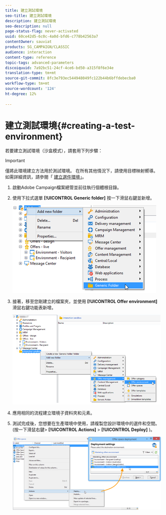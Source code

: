 ```yaml
---
title: 建立測試環境
seo-title: 建立測試環境
description: 建立測試環境
seo-description: null
page-status-flag: never-activated
uuid: 60ce42d5-6c0c-4a0d-bfd6-c778b42563a7
contentOwner: sauviat
products: SG_CAMPAIGN/CLASSIC
audience: interaction
content-type: reference
topic-tags: advanced-parameters
discoiquuid: 7a92bc51-24cf-4ce6-bd50-a315f8f6e34e
translation-type: tm+mt
source-git-commit: 8fc3e793ec544948049fc122b44b6bffdebecba0
workflow-type: tm+mt
source-wordcount: '124'
ht-degree: 12%

---
```



# 建立測試環境{#creating-a-test-environment}

若要建立測試環境（沙盒模式），請套用下列步驟：

>[!IMPORTANT]
>
>僅將此環境建立方法用於測試環境。 在所有其他情況下，請使用目標映射嚮導。 如需詳細資訊，請參閱「 [建立選件環境」](../../interaction/using/live-design-environments.md#creating-an-offer-environment)。

1. 啟動Adobe Campaign檔案總管並前往執行個體根目錄。
1. 使用下拉式選單 **[!UICONTROL Generic folder]** 按一下滑鼠右鍵並新增。

   ![](assets/offer_env_creation_001.png)

1. 接著，移至您剛建立的檔案夾，並使用 **[!UICONTROL Offer environment]** 滑鼠右鍵功能表新增。

   ![](assets/offer_env_creation_001bis.png)

1. 應用相同的流程建立環境子資料夾和元素。
1. 測試完成後，您想要在生產環境中使用，請複製您設計環境中的選件和空間。 (按一下滑鼠右鍵> **[!UICONTROL Actions]** > **[!UICONTROL Deploy]** )。

   ![](assets/migration_interaction_5.png)

